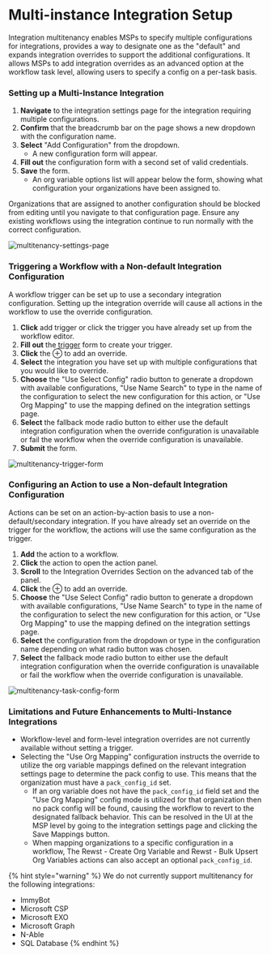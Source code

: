 # Multi-instance Integration Setup

Integration multitenancy enables MSPs to specify multiple configurations for integrations, provides a way to designate one as the "default" and expands integration overrides to support the additional configurations. It allows MSPs to add integration overrides as an advanced option at the workflow task level, allowing users to specify a config on a per-task basis.

### Setting up a Multi-Instance Integration

1. **Navigate** to the integration settings page for the integration requiring multiple configurations.
2. **Confirm** that the breadcrumb bar on the page shows a new dropdown with the configuration name.
3. **Select** "Add Configuration" from the dropdown.
   * A new configuration form will appear.
4. **Fill out** the configuration form with a second set of valid credentials.
5. **Save** the form.
   * An org variable options list will appear below the form, showing what configuration your organizations have been assigned to.

Organizations that are assigned to another configuration should be blocked from editing until you navigate to that configuration page. Ensure any existing workflows using the integration continue to run normally with the correct configuration.

![multitenancy-settings-page](https://user-images.githubusercontent.com/22626085/223552134-beb79f3c-4850-4826-acc3-cb24e5740ff2.gif)

### Triggering a Workflow with a Non-default Integration Configuration

A workflow trigger can be set up to use a secondary integration configuration. Setting up the integration override will cause all actions in the workflow to use the override configuration.

1. **Click** add trigger or click the trigger you have already set up from the workflow editor.
2. **Fill out** the [trigger](../../../triggers/intro-to-triggers.md) form to create your trigger.
3. **Click** the ⊕ to add an override.
4. **Select** the integration you have set up with multiple configurations that you would like to override.
5. **Choose** the "Use Select Config" radio button to generate a dropdown with available configurations, "Use Name Search" to type in the name of the configuration to select the new configuration for this action, or "Use Org Mapping" to use the mapping defined on the integration settings page.
6. **Select** the fallback mode radio button to either use the default integration configuration when the override configuration is unavailable or fail the workflow when the override configuration is unavailable.
7. **Submit** the form.

![multitenancy-trigger-form](https://user-images.githubusercontent.com/22626085/223553923-558f8e2c-f73f-4a6d-995c-3bdfbaa3bb47.gif)

### Configuring an Action to use a Non-default Integration Configuration

Actions can be set on an action-by-action basis to use a non-default/secondary integration. If you have already set an override on the trigger for the workflow, the actions will use the same configuration as the trigger.

1. **Add** the action to a workflow.
2. **Click** the action to open the action panel.
3. **Scroll** to the Integration Overrides Section on the advanced tab of the panel.
4. **Click** the ⊕ to add an override.
5. **Choose** the "Use Select Config" radio button to generate a dropdown with available configurations, "Use Name Search" to type in the name of the configuration to select the new configuration for this action, or "Use Org Mapping" to use the mapping defined on the integration settings page.
6. **Select** the configuration from the dropdown or type in the configuration name depending on what radio button was chosen.
7. **Select** the fallback mode radio button to either use the default integration configuration when the override configuration is unavailable or fail the workflow when the override configuration is unavailable.

![multitenancy-task-config-form](https://user-images.githubusercontent.com/22626085/223554540-427c55e4-8d87-4576-980e-2cc1c853a7da.gif)

### Limitations and Future Enhancements to Multi-Instance Integrations

* Workflow-level and form-level integration overrides are not currently available without setting a trigger.
* Selecting the "Use Org Mapping" configuration instructs the override to utilize the org variable mappings defined on the relevant integration settings page to determine the pack config to use. This means that the organization must have a `pack_config_id` set.
  * If an org variable does not have the `pack_config_id` field set and the "Use Org Mapping" config mode is utilized for that organization then no pack config will be found, causing the workflow to revert to the designated fallback behavior. This can be resolved in the UI at the MSP level by going to the integration settings page and clicking the Save Mappings button.
  * When mapping organizations to a specific configuration in a workflow, The Rewst - Create Org Variable and Rewst - Bulk Upsert Org Variables actions can also accept an optional `pack_config_id`.

{% hint style="warning" %}
We do not currently support multitenancy for the following integrations:

* ImmyBot
* Microsoft CSP
* Microsoft EXO
* Microsoft Graph
* N-Able
* SQL Database
{% endhint %}
